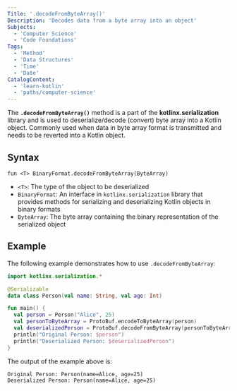 ```yaml
---
Title: '.decodeFromByteArray()'
Description: 'Decodes data from a byte array into an object'
Subjects:
  - 'Computer Science'
  - 'Code Foundations'
Tags:
  - 'Method'
  - 'Data Structures'
  - 'Time'
  - 'Date'
CatalogContent:
  - 'learn-kotlin'
  - 'paths/computer-science'
---
```


The **`.decodeFromByteArray()`** method is a part of the **kotlinx.serialization** library and is used to deserialize/decode (convert) byte array into a Kotlin object. Commonly used when data in byte array format is transmitted and needs to be reverted into a Kotlin object. 

## Syntax

```pseudo
fun <T> BinaryFormat.decodeFromByteArray(ByteArray)
```

- `<T>`: The type of the object to be deserialized
- `BinaryFormat`: An interface in `kotlinx.serialization` library that provides methods for serializing and deserializing Kotlin objects in binary formats
- `ByteArray`: The byte array containing the binary representation of the serialized object

## Example

The following example demonstrates how to use `.decodeFromByteArray`:

```kotlin
import kotlinx.serialization.*

@Serializable
data class Person(val name: String, val age: Int)

fun main() {
  val person = Person("Alice", 25)
  val personToByteArray = ProtoBuf.encodeToByteArray(person)
  val deserializedPerson = ProtoBuf.decodeFromByteArray(personToByteArray)
  println("Original Person: $person")
  println("Deserialized Person: $deserializedPerson")
}
```

The output of the example above is:

```shell
Original Person: Person(name=Alice, age=25)
Deserialized Person: Person(name=Alice, age=25)
```
